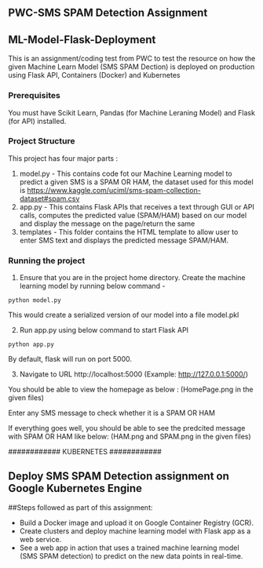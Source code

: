 ## PWC-SMS SPAM Detection Assignment
## ML-Model-Flask-Deployment
This is an assignment/coding test from PWC to test the resource on how the given Machine Learn Model (SMS SPAM Dection) is deployed on production using Flask API, Containers (Docker) and Kubernetes

### Prerequisites
You must have Scikit Learn, Pandas (for Machine Leraning Model) and Flask (for API) installed.

### Project Structure
This project has four major parts :
1. model.py - This contains code fot our Machine Learning model to predict a given SMS is a SPAM OR HAM, the dataset used for this model is https://www.kaggle.com/uciml/sms-spam-collection-dataset#spam.csv
2. app.py - This contains Flask APIs that receives a text through GUI or API calls, computes the predicted value (SPAM/HAM) based on our model and display the message on the page/return the same
3. templates - This folder contains the HTML template to allow user to enter SMS text and displays the predicted message SPAM/HAM.

### Running the project
1. Ensure that you are in the project home directory. Create the machine learning model by running below command -
```
python model.py
```
This would create a serialized version of our model into a file model.pkl

2. Run app.py using below command to start Flask API
```
python app.py
```
By default, flask will run on port 5000.

3. Navigate to URL http://localhost:5000 (Example: http://127.0.0.1:5000/)

You should be able to view the homepage as below :
(HomePage.png in the given files)

Enter any SMS message to check whether it is a SPAM OR HAM

If everything goes well, you should  be able to see the predcited message with SPAM OR HAM like below:
(HAM.png and SPAM.png in the given files)

############
KUBERNETES
############
## Deploy SMS SPAM Detection assignment on Google Kubernetes Engine
##Steps followed as part of this assignment:
- Build a Docker image and upload it on Google Container Registry (GCR).
- Create clusters and deploy machine learning model with Flask app as a web service.
- See a web app in action that uses a trained machine learning model (SMS SPAM detection) to predict on the new data points in real-time.















